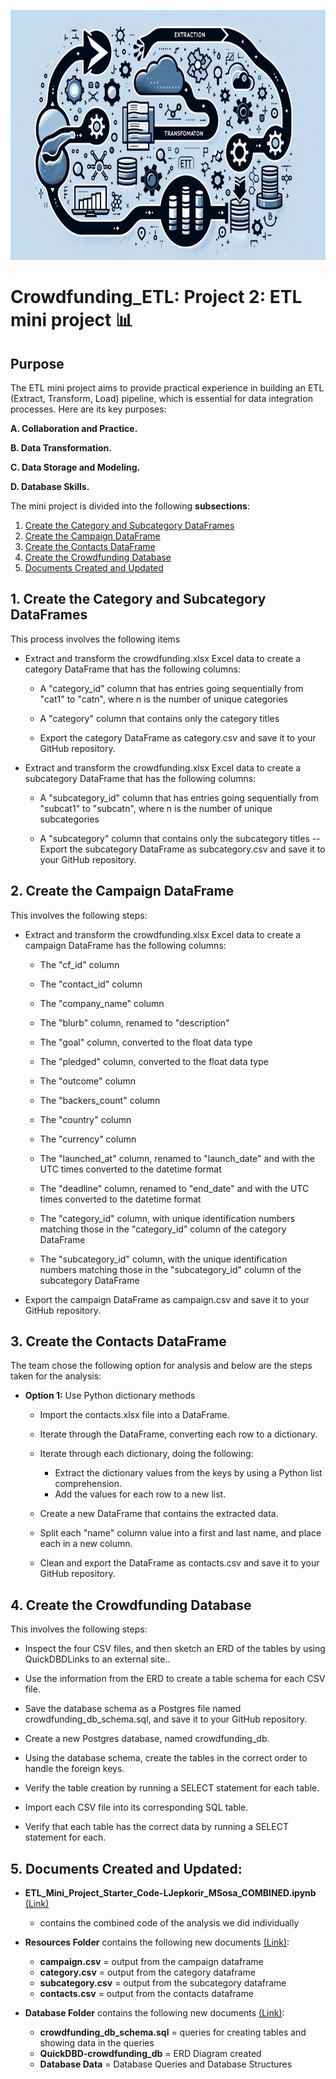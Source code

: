 <p align="center">
  <img width="600" height="400" src="https://github.com/manuel-sosa/Crowdfunding_ETL/blob/main/image.png">
</p>

# Crowdfunding_ETL: Project 2: ETL mini project :bar_chart:

## Purpose

The ETL mini project aims to provide practical experience in building an ETL (Extract, Transform, Load) pipeline, which is essential for data integration processes. Here are its key purposes:

**A. Collaboration and Practice.**

**B. Data Transformation.**

**C. Data Storage and Modeling.**

**D. Database Skills.**


The mini project is divided into the following **subsections**:  

1. [Create the Category and Subcategory DataFrames](https://github.com/manuel-sosa/Crowdfunding_ETL/tree/main?tab=readme-ov-file#1-create-the-category-and-subcategory-dataframes)
2. [Create the Campaign DataFrame](https://github.com/manuel-sosa/Crowdfunding_ETL/tree/main?tab=readme-ov-file#2-create-the-campaign-dataframe)
3. [Create the Contacts DataFrame](https://github.com/manuel-sosa/Crowdfunding_ETL/tree/main?tab=readme-ov-file#3-create-the-contacts-dataframe)
4. [Create the Crowdfunding Database](https://github.com/manuel-sosa/Crowdfunding_ETL/tree/main?tab=readme-ov-file#4-create-the-crowdfunding-database)
5. [Documents Created and Updated](https://github.com/manuel-sosa/Crowdfunding_ETL/tree/main?tab=readme-ov-file#5-documents-created-and-updated)

## 1. Create the Category and Subcategory DataFrames

This process involves the following items  
- Extract and transform the crowdfunding.xlsx Excel data to create a category DataFrame that has the following columns:

    -   A "category_id" column that has entries going sequentially from    "cat1" to "catn", where n is the number of unique categories

    -   A "category" column that contains only the category titles
    -   Export the category DataFrame as category.csv and save it to your GitHub repository.

- Extract and transform the crowdfunding.xlsx Excel data to create a subcategory DataFrame that has the following columns:

    - A "subcategory_id" column that has entries going sequentially from "subcat1" to "subcatn", where n is the number of unique subcategories

    - A "subcategory" column that contains only the subcategory titles
        --Export the subcategory DataFrame as subcategory.csv and save it to your GitHub repository.

## **2. Create the Campaign DataFrame**  

This involves the following steps:  
- Extract and transform the crowdfunding.xlsx Excel data to create a campaign DataFrame has the following columns:

    - The "cf_id" column

    - The "contact_id" column

    - The "company_name" column

    - The "blurb" column, renamed to "description"

    - The "goal" column, converted to the float data type

    - The "pledged" column, converted to the float data type

    - The "outcome" column

    - The "backers_count" column

    - The "country" column

    - The "currency" column

    - The "launched_at" column, renamed to "launch_date" and with the UTC times converted to the datetime format

    - The "deadline" column, renamed to "end_date" and with the UTC times converted to the datetime format

    - The "category_id" column, with unique identification numbers matching those in the "category_id" column of the category DataFrame

    - The "subcategory_id" column, with the unique identification numbers matching those in the "subcategory_id" column of the subcategory DataFrame
- Export the campaign DataFrame as campaign.csv and save it to your GitHub repository.  

## **3. Create the Contacts DataFrame** 


The team chose the following option for analysis and below are the steps taken for the analysis:  

- **Option 1:** Use Python dictionary methods  
    - Import the contacts.xlsx file into a DataFrame.   
    - Iterate through the DataFrame, converting each row to a dictionary. 
    - Iterate through each dictionary, doing the following:    
        - Extract the dictionary values from the keys by using a Python list comprehension.  
        - Add the values for each row to a new list.

    - Create a new DataFrame that contains the extracted data.  
    - Split each "name" column value into a first and last name, and place each in a new column.
    - Clean and export the DataFrame as contacts.csv and save it to your GitHub repository.  

## **4. Create the Crowdfunding Database**  

This involves the following steps:  
-   Inspect the four CSV files, and then sketch an ERD of the tables by using QuickDBDLinks to an external site..

-   Use the information from the ERD to create a table schema for each CSV file.
-   Save the database schema as a Postgres file named crowdfunding_db_schema.sql, and save it to your GitHub repository.

-   Create a new Postgres database, named crowdfunding_db.

-   Using the database schema, create the tables in the correct order to handle the foreign keys.

-   Verify the table creation by running a SELECT statement for each table.

-   Import each CSV file into its corresponding SQL table.

-   Verify that each table has the correct data by running a SELECT statement for each.

## **5. Documents Created and Updated:**
 
- **ETL_Mini_Project_Starter_Code-LJepkorir_MSosa_COMBINED.ipynb** [(Link)](https://github.com/manuel-sosa/Crowdfunding_ETL/blob/main/ETL_Mini_Project_Starter_Code-LJepkorir_MSosa_COMBINED.ipynb)
    - contains the combined code of the analysis we did individually  

- **Resources Folder** contains the following new documents [(Link)](https://github.com/manuel-sosa/Crowdfunding_ETL/tree/main/Resources):
    - **campaign.csv** = output from the campaign dataframe
    - **category.csv** = output from the category dataframe
    - **subcategory.csv** = output from the subcategory dataframe
    - **contacts.csv** = output from the contacts dataframe


- **Database Folder** contains the following new documents [(Link)](https://github.com/manuel-sosa/Crowdfunding_ETL/tree/main/Database): 
    - **crowdfunding_db_schema.sql** = queries for creating tables and showing data in the queries
    - **QuickDBD-crowdfunding_db** = ERD Diagram created
    - **Database Data** = Database Queries and Database Structures